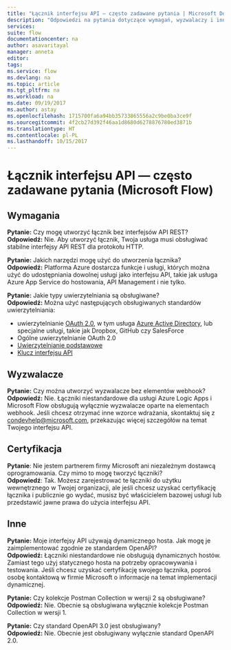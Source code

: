 ```yaml
---
title: "Łącznik interfejsu API — często zadawane pytania | Microsoft Docs"
description: "Odpowiedzi na pytania dotyczące wymagań, wyzwalaczy i innych obszarów."
services: 
suite: flow
documentationcenter: na
author: asavaritayal
manager: anneta
editor: 
tags: 
ms.service: flow
ms.devlang: na
ms.topic: article
ms.tgt_pltfrm: na
ms.workload: na
ms.date: 09/19/2017
ms.author: astay
ms.openlocfilehash: 1715700fa6a94bb35733865556a2c9be0ba3ce9f
ms.sourcegitcommit: 4f2cb27d392f46aa1d8680d6278876780ed3871b
ms.translationtype: HT
ms.contentlocale: pl-PL
ms.lasthandoff: 10/15/2017
---
```

# <a name="api-connector-faq-microsoft-flow"></a>Łącznik interfejsu API — często zadawane pytania (Microsoft Flow)
## <a name="requirements"></a>Wymagania
**Pytanie:** Czy mogę utworzyć łącznik bez interfejsów API REST? </br>
**Odpowiedź:** Nie. Aby utworzyć łącznik, Twoja usługa musi obsługiwać stabilne interfejsy API REST dla protokołu HTTP. 

**Pytanie:** Jakich narzędzi mogę użyć do utworzenia łącznika? </br>
**Odpowiedź:** Platforma Azure dostarcza funkcje i usługi, których można użyć do udostępniania dowolnej usługi jako interfejsu API, takie jak usługa Azure App Service do hostowania, API Management i nie tylko.

**Pytanie:** Jakie typy uwierzytelniania są obsługiwane? </br>
**Odpowiedź:** Można użyć następujących obsługiwanych standardów uwierzytelniania:

* uwierzytelnianie [OAuth 2.0](https://oauth.net/2/), w tym usługa [Azure Active Directory](https://azure.microsoft.com/develop/identity/), lub specjalne usługi, takie jak Dropbox, GitHub czy SalesForce
* Ogólne uwierzytelnianie OAuth 2.0
* [Uwierzytelnianie podstawowe](https://swagger.io/docs/specification/authentication/basic-authentication/)
* [Klucz interfejsu API](https://swagger.io/docs/specification/authentication/api-keys/)

## <a name="triggers"></a>Wyzwalacze
**Pytanie:** Czy można utworzyć wyzwalacze bez elementów webhook? </br>
**Odpowiedź:** Nie. Łączniki niestandardowe dla usługi Azure Logic Apps i Microsoft Flow obsługują wyłącznie wyzwalacze oparte na elementach webhook. Jeśli chcesz otrzymać inne wzorce wdrażania, skontaktuj się z [condevhelp@microsoft.com](mailto:condevhelp@microsoft.com), przekazując więcej szczegółów na temat Twojego interfejsu API.

## <a name="certification"></a>Certyfikacja
**Pytanie**: Nie jestem partnerem firmy Microsoft ani niezależnym dostawcą oprogramowania. Czy mimo to mogę tworzyć łączniki? </br>
**Odpowiedź**: Tak. Możesz zarejestrować te łączniki do użytku wewnętrznego w Twojej organizacji, ale jeśli chcesz uzyskać certyfikację łącznika i publicznie go wydać, musisz być właścicielem bazowej usługi lub przedstawić jawne prawa do użycia interfejsu API.

## <a name="other"></a>Inne
**Pytanie:** Moje interfejsy API używają dynamicznego hosta. Jak mogę je zaimplementować zgodnie ze standardem OpenAPI? </br>
**Odpowiedź:** Łączniki niestandardowe nie obsługują dynamicznych hostów. Zamiast tego użyj statycznego hosta na potrzeby opracowywania i testowania. Jeśli chcesz uzyskać certyfikację swojego łącznika, poproś osobę kontaktową w firmie Microsoft o informacje na temat implementacji dynamicznej.

**Pytanie:** Czy kolekcje Postman Collection w wersji 2 są obsługiwane? </br>
**Odpowiedź:** Nie. Obecnie są obsługiwana wyłącznie kolekcje Postman Collection w wersji 1.

**Pytanie:** Czy standard OpenAPI 3.0 jest obsługiwany? </br>
**Odpowiedź:** Nie. Obecnie jest obsługiwany wyłącznie standard OpenAPI 2.0.

